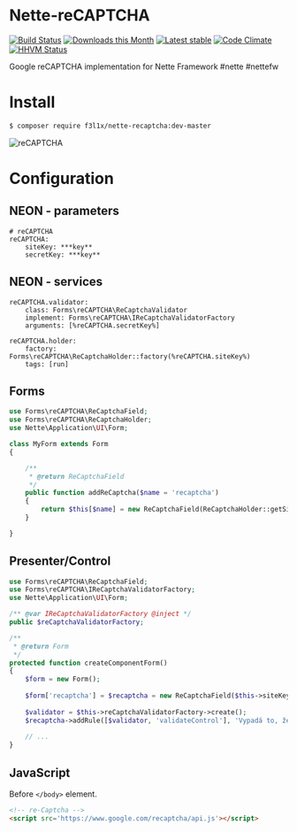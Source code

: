 Nette-reCAPTCHA
===============

[![Build Status](https://travis-ci.org/f3l1x/Nette-reCAPTCHA.svg?branch=master)](https://travis-ci.org/f3l1x/Nette-reCAPTCHA)
[![Downloads this Month](https://img.shields.io/packagist/dm/f3l1x/nette-recaptcha.svg?style=flat)](https://packagist.org/packages/f3l1x/nette-recaptcha)
[![Latest stable](https://img.shields.io/packagist/v/f3l1x/nette-recaptcha.svg?style=flat)](https://packagist.org/packages/f3l1x/nette-recaptcha)
[![Code Climate](https://codeclimate.com/github/f3l1x/Nette-reCAPTCHA/badges/gpa.svg)](https://codeclimate.com/github/f3l1x/Nette-reCAPTCHA)
[![HHVM Status](https://img.shields.io/hhvm/f3l1x/Nette-reCAPTCHA.svg?style=flat)](http://hhvm.h4cc.de/package/f3l1x/Nette-reCAPTCHA)

Google reCAPTCHA implementation for Nette Framework #nette #nettefw

# Install

```sh
$ composer require f3l1x/nette-recaptcha:dev-master
```

![reCAPTCHA](https://raw.githubusercontent.com/f3l1x/Nette-reCAPTCHA/master/recaptcha.png)

# Configuration

## NEON - parameters
```neon
# reCAPTCHA
reCAPTCHA:
    siteKey: ***key**
    secretKey: ***key**
```

## NEON - services
```neon
reCAPTCHA.validator:
    class: Forms\reCAPTCHA\ReCaptchaValidator
    implement: Forms\reCAPTCHA\IReCaptchaValidatorFactory
    arguments: [%reCAPTCHA.secretKey%]

reCAPTCHA.holder:
    factory: Forms\reCAPTCHA\ReCaptchaHolder::factory(%reCAPTCHA.siteKey%)
    tags: [run]
```

## Forms
```php
use Forms\reCAPTCHA\ReCaptchaField;
use Forms\reCAPTCHA\ReCaptchaHolder;
use Nette\Application\UI\Form;

class MyForm extends Form
{

    /**
     * @return ReCaptchaField
     */
    public function addReCaptcha($name = 'recaptcha')
    {
        return $this[$name] = new ReCaptchaField(ReCaptchaHolder::getSiteKey());
    }

}
```

## Presenter/Control
```php
use Forms\reCAPTCHA\ReCaptchaField;
use Forms\reCAPTCHA\IReCaptchaValidatorFactory;
use Nette\Application\UI\Form;

/** @var IReCaptchaValidatorFactory @inject */
public $reCaptchaValidatorFactory;

/**
 * @return Form
 */
protected function createComponentForm() 
{
    $form = new Form();
    
    $form['recaptcha'] = $recaptcha = new ReCaptchaField($this->siteKey); 
    
    $validator = $this->reCaptchaValidatorFactory->create();
    $recaptcha->addRule([$validator, 'validateControl'], 'Vypadá to, že nejste člověk.');
    
    // ...
}
```

## JavaScript

Before `</body>` element.

```html
<!-- re-Captcha -->
<script src='https://www.google.com/recaptcha/api.js'></script>
```


